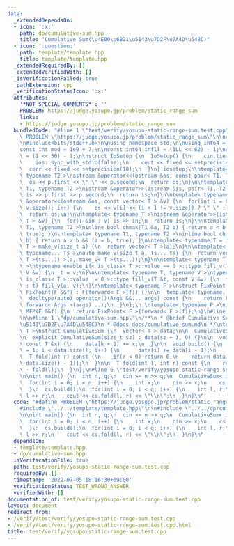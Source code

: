 ```yaml
---
data:
  _extendedDependsOn:
  - icon: ':x:'
    path: dp/cumulative-sum.hpp
    title: "Cumulative Sum(\u4E00\u6B21\u5143\u7D2F\u7A4D\u548C)"
  - icon: ':question:'
    path: template/template.hpp
    title: template/template.hpp
  _extendedRequiredBy: []
  _extendedVerifiedWith: []
  _isVerificationFailed: true
  _pathExtension: cpp
  _verificationStatusIcon: ':x:'
  attributes:
    '*NOT_SPECIAL_COMMENTS*': ''
    PROBLEM: https://judge.yosupo.jp/problem/static_range_sum
    links:
    - https://judge.yosupo.jp/problem/static_range_sum
  bundledCode: "#line 1 \"test/verify/yosupo-static-range-sum.test.cpp\"\n#define\
    \ PROBLEM \"https://judge.yosupo.jp/problem/static_range_sum\"\n\n#line 1 \"template/template.hpp\"\
    \n#include<bits/stdc++.h>\n\nusing namespace std;\n\nusing int64 = long long;\n\
    const int mod = 1e9 + 7;\n\nconst int64 infll = (1LL << 62) - 1;\nconst int inf\
    \ = (1 << 30) - 1;\n\nstruct IoSetup {\n  IoSetup() {\n    cin.tie(nullptr);\n\
    \    ios::sync_with_stdio(false);\n    cout << fixed << setprecision(10);\n  \
    \  cerr << fixed << setprecision(10);\n  }\n} iosetup;\n\ntemplate< typename T1,\
    \ typename T2 >\nostream &operator<<(ostream &os, const pair< T1, T2 >& p) {\n\
    \  os << p.first << \" \" << p.second;\n  return os;\n}\n\ntemplate< typename\
    \ T1, typename T2 >\nistream &operator>>(istream &is, pair< T1, T2 > &p) {\n \
    \ is >> p.first >> p.second;\n  return is;\n}\n\ntemplate< typename T >\nostream\
    \ &operator<<(ostream &os, const vector< T > &v) {\n  for(int i = 0; i < (int)\
    \ v.size(); i++) {\n    os << v[i] << (i + 1 != v.size() ? \" \" : \"\");\n  }\n\
    \  return os;\n}\n\ntemplate< typename T >\nistream &operator>>(istream &is, vector<\
    \ T > &v) {\n  for(T &in : v) is >> in;\n  return is;\n}\n\ntemplate< typename\
    \ T1, typename T2 >\ninline bool chmax(T1 &a, T2 b) { return a < b && (a = b,\
    \ true); }\n\ntemplate< typename T1, typename T2 >\ninline bool chmin(T1 &a, T2\
    \ b) { return a > b && (a = b, true); }\n\ntemplate< typename T = int64 >\nvector<\
    \ T > make_v(size_t a) {\n  return vector< T >(a);\n}\n\ntemplate< typename T,\
    \ typename... Ts >\nauto make_v(size_t a, Ts... ts) {\n  return vector< decltype(make_v<\
    \ T >(ts...)) >(a, make_v< T >(ts...));\n}\n\ntemplate< typename T, typename V\
    \ >\ntypename enable_if< is_class< T >::value == 0 >::type fill_v(T &t, const\
    \ V &v) {\n  t = v;\n}\n\ntemplate< typename T, typename V >\ntypename enable_if<\
    \ is_class< T >::value != 0 >::type fill_v(T &t, const V &v) {\n  for(auto &e\
    \ : t) fill_v(e, v);\n}\n\ntemplate< typename F >\nstruct FixPoint : F {\n  explicit\
    \ FixPoint(F &&f) : F(forward< F >(f)) {}\n\n  template< typename... Args >\n\
    \  decltype(auto) operator()(Args &&... args) const {\n    return F::operator()(*this,\
    \ forward< Args >(args)...);\n  }\n};\n \ntemplate< typename F >\ninline decltype(auto)\
    \ MFP(F &&f) {\n  return FixPoint< F >{forward< F >(f)};\n}\n#line 4 \"test/verify/yosupo-static-range-sum.test.cpp\"\
    \n\n#line 1 \"dp/cumulative-sum.hpp\"\n/**\n * @brief Cumulative Sum(\u4E00\u6B21\
    \u5143\u7D2F\u7A4D\u548C)\n * @docs docs/cumulative-sum.md\n */\ntemplate< class\
    \ T >\nstruct CumulativeSum {\n  vector< T > data;\n\n  CumulativeSum() = default;\n\
    \n  explicit CumulativeSum(size_t sz) : data(sz + 1, 0) {}\n\n  void add(int k,\
    \ const T &x) {\n    data[k + 1] += x;\n  }\n\n  void build() {\n    for(int i\
    \ = 1; i < data.size(); i++) {\n      data[i] += data[i - 1];\n    }\n  }\n\n\
    \  T fold(int r) const {\n    if(r < 0) return 0;\n    return data[min(r, (int)\
    \ data.size() - 1)];\n  }\n\n  T fold(int l, int r) const {\n    return fold(r)\
    \ - fold(l);\n  }\n};\n#line 6 \"test/verify/yosupo-static-range-sum.test.cpp\"\
    \n\nint main() {\n  int n, q;\n  cin >> n >> q;\n  CumulativeSum< int64 > cs(n);\n\
    \  for(int i = 0; i < n; i++) {\n    int x;\n    cin >> x;\n    cs.add(i, x);\n\
    \  }\n  cs.build();\n  for(int i = 0; i < q; i++) {\n    int l, r;\n    cin >>\
    \ l >> r;\n    cout << cs.fold(l, r) << \"\\n\";\n  }\n}\n"
  code: "#define PROBLEM \"https://judge.yosupo.jp/problem/static_range_sum\"\n\n\
    #include \"../../template/template.hpp\"\n\n#include \"../../dp/cumulative-sum.hpp\"\
    \n\nint main() {\n  int n, q;\n  cin >> n >> q;\n  CumulativeSum< int64 > cs(n);\n\
    \  for(int i = 0; i < n; i++) {\n    int x;\n    cin >> x;\n    cs.add(i, x);\n\
    \  }\n  cs.build();\n  for(int i = 0; i < q; i++) {\n    int l, r;\n    cin >>\
    \ l >> r;\n    cout << cs.fold(l, r) << \"\\n\";\n  }\n}\n"
  dependsOn:
  - template/template.hpp
  - dp/cumulative-sum.hpp
  isVerificationFile: true
  path: test/verify/yosupo-static-range-sum.test.cpp
  requiredBy: []
  timestamp: '2022-07-05 18:16:30+09:00'
  verificationStatus: TEST_WRONG_ANSWER
  verifiedWith: []
documentation_of: test/verify/yosupo-static-range-sum.test.cpp
layout: document
redirect_from:
- /verify/test/verify/yosupo-static-range-sum.test.cpp
- /verify/test/verify/yosupo-static-range-sum.test.cpp.html
title: test/verify/yosupo-static-range-sum.test.cpp
---
```

